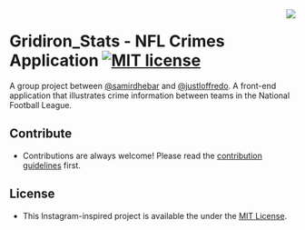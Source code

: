 <img src="/assets/css/images/camera.png" align="right" />

# Gridiron_Stats - NFL Crimes Application [![MIT license](https://img.shields.io/badge/license-MIT-blue.svg)](https://raw.githubusercontent.com/samirdhebar/Gridiron_Stats/master/LICENSE.md)
A group project between [@samirdhebar](https://github.com/samirdhebar) and [@justloffredo](https://github.com/justloffredo). A front-end application that illustrates crime information between teams in the National Football League.

## Contribute

* Contributions are always welcome!
Please read the [contribution guidelines](CONTRIBUTING.md) first.

## License
* This Instagram-inspired project is available the under the [MIT License](https://github.com/samirdhebar/Gridiron_Stats/blob/master/LICENSE.md).
